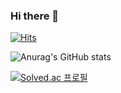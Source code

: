 ### Hi there 👋

<!--
**ljh15952/ljh15952** is a ✨ _special_ ✨ repository because its `README.md` (this file) appears on your GitHub profile.

Here are some ideas to get you started:

- 🔭 I’m currently working on ...
- 🌱 I’m currently learning ...
- 👯 I’m looking to collaborate on ...
- 🤔 I’m looking for help with ...
- 💬 Ask me about ...
- 📫 How to reach me: ...
- 😄 Pronouns: ...
- ⚡ Fun fact: ...
-->

[![Hits](https://hits.seeyoufarm.com/api/count/incr/badge.svg?url=https%3A%2F%2Fgithub.com%2Fljh15952&count_bg=%2300FF8C&title_bg=%2300D5FB&icon=&icon_color=%23FF2525&title=hits&edge_flat=true)](https://hits.seeyoufarm.com)

![Anurag's GitHub stats](https://github-readme-stats.vercel.app/api?username=ljh15952&show_icons=true&theme=merko)

[![Solved.ac
프로필](http://mazassumnida.wtf/api/generate_badge?boj=ljh15952)](https://solved.ac/ljh15952)
